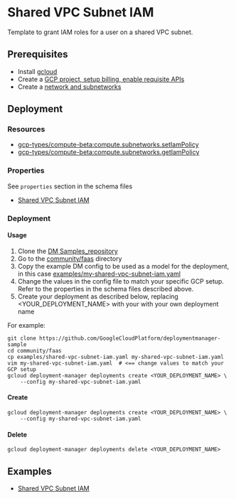 # Shared VPC Subnet IAM

Template to grant IAM roles for a user on a shared VPC subnet.

## Prerequisites

- Install [gcloud](https://cloud.google.com/sdk)
- Create a [GCP project, setup billing, enable requisite APIs](docs/templates/project.md)
- Create a [network and subnetworks](docs/templates/network.md)

## Deployment

### Resources

- [gcp-types/compute-beta:compute.subnetworks.setIamPolicy](https://cloud.google.com/compute/docs/reference/rest/beta/subnetworks/setIamPolicy)
- [gcp-types/compute-beta:compute.subnetworks.getIamPolicy](https://cloud.google.com/compute/docs/reference/rest/beta/subnetworks/getIamPolicy)


### Properties

See `properties` section in the schema files

-  [Shared VPC Subnet IAM](../../templates/shared_vpc_subnet_iam.py.schema)


### Deployment

#### Usage

1. Clone the [DM Samples_repository](https://github.com/GoogleCloudPlatform/deploymentmanager-sample)
2. Go to the [community/faas](community/faas) directory
3. Copy the example DM config to be used as a model for the deployment, in this case [examples/my-shared-vpc-subnet-iam.yaml](examples/my-shared-vpc-subnet-iam.yaml)
4. Change the values in the config file to match your specific GCP setup.
   Refer to the properties in the schema files described above.
5. Create your deployment as described below, replacing <YOUR_DEPLOYMENT_NAME>
   with your with your own deployment name


For example:

```
git clone https://github.com/GoogleCloudPlatform/deploymentmanager-sample
cd community/faas
cp examples/shared-vpc-subnet-iam.yaml my-shared-vpc-subnet-iam.yaml
vim my-shared-vpc-subnet-iam.yaml  # <== change values to match your GCP setup
gcloud deployment-manager deployments create <YOUR_DEPLOYMENT_NAME> \
    --config my-shared-vpc-subnet-iam.yaml
```

#### Create

```
gcloud deployment-manager deployments create <YOUR_DEPLOYMENT_NAME> \
    --config my-shared-vpc-subnet-iam.yaml
```


#### Delete

```
gcloud deployment-manager deployments delete <YOUR_DEPLOYMENT_NAME>
```


## Examples

- [Shared VPC Subnet IAM](../examples/shared-vpc-subnet-iam.yaml)
